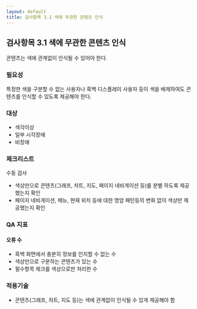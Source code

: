 ```yaml
---
layout: default
title: 검사항목 3.1 색에 무관한 콘텐츠 인식
---
```


## 검사항목 3.1 색에 무관한 콘텐츠 인식
콘텐츠는 색에 관계없이 인식될 수 있어야 한다.

### 필요성
특정한 색을 구분할 수 없는 사용자나 흑백 디스플레이 사용자 등이 색을 배제하여도 콘텐츠를 인식할 수 있도록 제공해야 한다.

### 대상
* 색각이상
* 일부 시각장애
* 비장애

### 체크리스트
수동 검사
* 색상만으로 콘텐츠(그래프, 차트, 지도, 페이지 네비게이션 등)를 분별 하도록 제공 했는지 확인
* 페이지 네비게이션, 메뉴, 현재 위치 등에 대한 명암 패턴등의 변화 없이 색상만 제공했는지 확인

### QA 지표
#### 오류 수

* 흑백 화면에서 충분히 정보를 인지할 수 없는 수
* 색상만으로 구분하는 콘텐츠가 있는 수
* 필수항목 체크를 색상으로만 처리한 수


### 적용기술
* 콘텐츠(그래프, 차트, 지도 등)는 색에 관계없이 인식될 수 있게 제공해야 함
